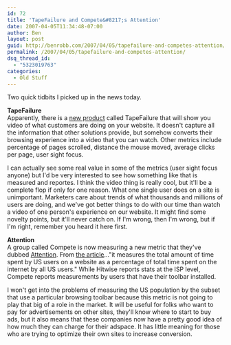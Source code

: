 ```yaml
---
id: 72
title: 'TapeFailure and Compete&#8217;s Attention'
date: 2007-04-05T11:34:48-07:00
author: Ben
layout: post
guid: http://benrobb.com/2007/04/05/tapefailure-and-competes-attention/
permalink: /2007/04/05/tapefailure-and-competes-attention/
dsq_thread_id:
  - "5323019763"
categories:
  - Old Stuff
---
```

<p>Two quick tidbits I picked up in the news today.</p>
<p><strong>TapeFailure</strong><br />
Apparently, there is a <a href="http://www.e-consultancy.com/news-blog/363026/see-how-users-browse-your-site-with-tapefailure.html">new product</a> called TapeFailure that will show you video of what customers are doing on your website.  It doesn't capture all the information that other solutions provide, but somehow converts their browsing experience into a video that you can watch.  Other metrics include percentage of pages scrolled, distance the mouse moved, average clicks per page, user sight focus.</p>
<p>I can actually see some real value in some of the metrics (user sight focus anyone) but I'd be very interested to see how something like that is measured and reportes.  I think the video thing is really cool, but it'll be a complete flop if only for one reason.  What one single user does on a site is unimportant.  Marketers care about trends of what thousands and millions of users are doing, and we've got better things to do with our time than watch a video of one person's experience on our website.  It might find some novelty points, but it'll never catch on.  If I'm wrong, then I'm wrong, but if I'm right, remember you heard it here first.</p>
<p><strong>Attention</strong><br />
A group called Compete is now measuring a new metric that they've dubbed <a href="http://blog.compete.com/2007/02/05/compete-attention-200/">Attention</a>.  From <a href="http://www.e-consultancy.com/news-blog/363030/compete-offers-new-attention-metric.html">the article</a>..."it measures the total amount of time spent by US users on a website as a percentage of total time spent on the internet by all US users." While Hitwise reports stats at the ISP level, Compete reports measurements by users that have their toolbar installed.</p>
<p>I won't get into the problems of measuring the US population by the subset that use a particular browsing toolbar because this metric is not going to play that big of a role in the market.  It will be useful for folks who want to pay for advertisements on other sites, they'll know where to start to buy ads, but it also means that these companies now have a pretty good idea of how much they can charge for their adspace.  It has little meaning for those who are trying to optimize their own sites to increase conversion.</p>
